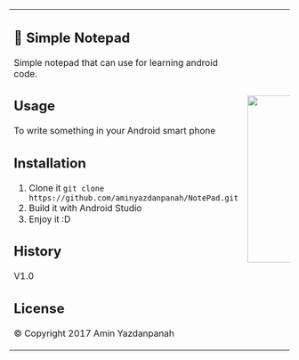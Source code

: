<table border=0>
<tr>

<td>


## 📝 Simple Notepad
Simple notepad that can use for learning android code.
## Usage
To write something in your Android smart phone
## Installation
1. Clone it `git clone https://github.com/aminyazdanpanah/NotePad.git`
2. Build it with Android Studio
3. Enjoy it :D
## History
V1.0
## License
© Copyright 2017 Amin Yazdanpanah


</td>
<td width=300px>
<img src="http://www.aminyazdanpanah.com/public/images/Notepad.gif" width="300px">
</td>
</tr>
</table>
